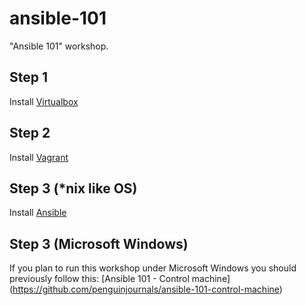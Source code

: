 # ansible-101
"Ansible 101" workshop.

## Step 1
Install [Virtualbox](https://www.virtualbox.org/wiki/Downloads)

## Step 2
Install [Vagrant](http://www.vagrantup.com/downloads)

## Step 3 (*nix like OS)
Install [Ansible](http://docs.ansible.com/ansible/intro_installation.html)

## Step 3 (Microsoft Windows)
If you plan to run this workshop under Microsoft Windows you should previously follow this:
[Ansible 101 - Control machine] (https://github.com/penguinjournals/ansible-101-control-machine)
